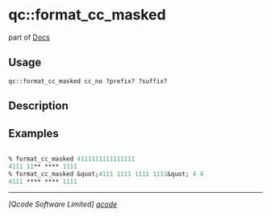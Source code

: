 qc::format_cc_masked
====================

part of [Docs](.)

Usage
-----
`qc::format_cc_masked cc_no ?prefix? ?suffix?`

Description
-----------


Examples
--------
```tcl

% format_cc_masked 4111111111111111
4111 11** **** 1111
% format_cc_masked &quot;4111 1111 1111 1111&quot; 4 4
4111 **** **** 1111

```

----------------------------------
*[Qcode Software Limited] [qcode]*

[qcode]: http://www.qcode.co.uk "Qcode Software"